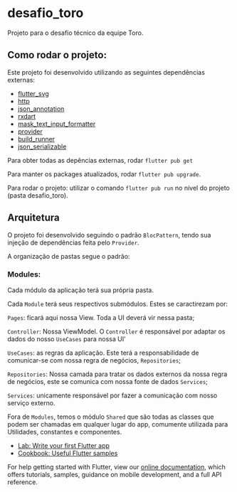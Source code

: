 # desafio_toro

Projeto para o desafio técnico da equipe Toro.

## Como rodar o projeto:

Este projeto foi desenvolvido utilizando as seguintes dependências externas:

- [flutter_svg](https://pub.dev/packages/flutter_svg)
- [http](https://pub.dev/packages/http)
- [json_annotation](https://pub.dev/packages/json_annotation)
- [rxdart](https://pub.dev/packages/rxdart)
- [mask_text_input_formatter](https://pub.dev/packages/mask_text_input_formatter)
- [provider](https://pub.dev/packages/provider)
- [build_runner](https://pub.dev/packages/build_runner)
- [json_serializable](https://pub.dev/packages/json_serializable)

Para obter todas as depências externas, rodar `flutter pub get`

Para manter os packages atualizados, rodar `flutter pub upgrade`.

Para rodar o projeto: utilizar o comando `flutter pub run` no nível do projeto (pasta desafio_toro).

## Arquitetura

O projeto foi desenvolvido seguindo o padrão `BlocPattern`, tendo sua injeção de dependências feita pelo `Provider`.

A organização de pastas segue o padrão:

### Modules: 
Cada módulo da aplicação terá sua própria pasta.

Cada `Module` terá seus respectivos submódulos. Estes se caractirezam por:

`Pages`: ficará aqui nossa View. Toda a UI deverá vir nessa pasta;

`Controller`: Nossa ViewModel. O `Controller` é responsável por adaptar os dados do nosso `UseCases` para nossa UI'

`UseCases`: as regras da aplicação. Este terá a responsabilidade de comunicar-se com nossa regra de negócios, `Repositories`;

`Repositories`: Nossa camada para tratar os dados externos da nossa regra de negócios, este se comunica com nossa fonte de dados `Services`;

`Services`: unicamente responsável por fazer a comunicação com nosso serviço externo.

Fora de `Modules`, temos o módulo `Shared` que são todas as classes que podem ser chamadas em qualquer lugar do app, comumente utilizada para Utilidades, constantes e componentes.


- [Lab: Write your first Flutter app](https://flutter.dev/docs/get-started/codelab)
- [Cookbook: Useful Flutter samples](https://flutter.dev/docs/cookbook)

For help getting started with Flutter, view our
[online documentation](https://flutter.dev/docs), which offers tutorials,
samples, guidance on mobile development, and a full API reference.
